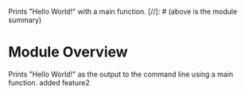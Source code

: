 Prints "Hello World!" with a main function.
[//]: # (above is the module summary)

# Module Overview
Prints "Hello World!" as the output to the command line using a main function.
added feature2
